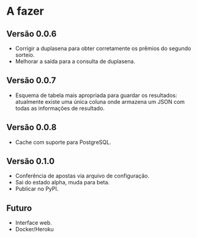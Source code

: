 # A fazer

## Versão 0.0.6
- Corrigir a duplasena para obter corretamente os prêmios do segundo sorteio.
- Melhorar a saída para a consulta de duplasena.

## Versão 0.0.7
- Esquema de tabela mais apropriada para guardar os resultados: atualmente existe uma única coluna onde armazena um JSON com todas as informações de resultado.

## Versão 0.0.8
- Cache com suporte para PostgreSQL.

## Versão 0.1.0
- Conferência de apostas via arquivo de configuração.
- Sai do estado alpha, muda para beta.
- Publicar no PyPI.

## Futuro
- Interface web.
- Docker/Heroku
